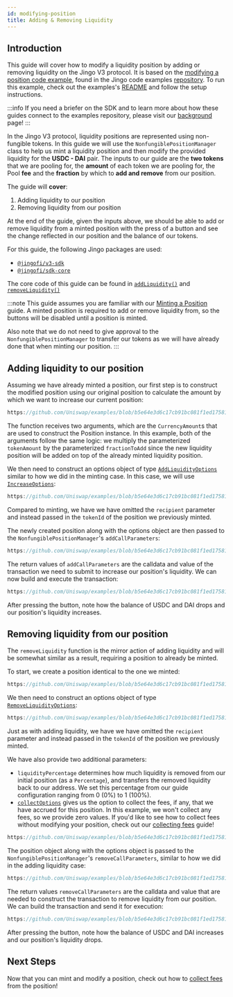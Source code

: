 ```yaml
---
id: modifying-position
title: Adding & Removing Liquidity
---
```


## Introduction

This guide will cover how to modify a liquidity position by adding or removing liquidity on the Jingo V3 protocol. It is based on the [modifying a position code example](https://github.com/uniswap/examples/tree/main/v3-sdk/modifying-position), found in the Jingo code examples [repository](https://github.com/Uniswap/examples). To run this example, check out the examples's [README](https://github.com/uniswap/examples/blob/main/v3-sdk/modifying-position/README.md) and follow the setup instructions.

:::info
If you need a briefer on the SDK and to learn more about how these guides connect to the examples repository, please visit our [background](../01-background.md) page!
:::

In the Jingo V3 protocol, liquidity positions are represented using non-fungible tokens. In this guide we will use the `NonfungiblePositionManager` class to help us mint a liquidity position and then modify the provided liquidity for the  **USDC - DAI** pair. The inputs to our guide are the **two tokens** that we are pooling for, the **amount** of each token we are pooling for, the Pool **fee** and the **fraction** by which to **add and remove** from our position.

The guide will **cover**:

1. Adding liquidity to our position
2. Removing liquidity from our position

At the end of the guide, given the inputs above, we should be able to add or remove liquidity from a minted position with the press of a button and see the change reflected in our position and the balance of our tokens.

For this guide, the following Jingo packages are used:

- [`@jingofi/v3-sdk`](https://www.npmjs.com/package/@pollum-io/v3-sdk)
- [`@jingofi/sdk-core`](https://www.npmjs.com/package/@pollum-io/sdk-core)

The core code of this guide can be found in [`addLiquidity()`](https://github.com/Uniswap/examples/blob/d34a53412dbf905802da2249391788a225719bb8/v3-sdk/modifying-position/src/example/Example.tsx#L33) and [`removeLiquidity()`](https://github.com/Uniswap/examples/blob/733d586070afe2c8cceb35d557a77eac7a19a656/v3-sdk/modifying-position/src/example/Example.tsx#L83)

:::note
This guide assumes you are familiar with our [Minting a Position](./01-minting-position.md) guide. A minted position is required to add or remove liquidity from, so the buttons will be disabled until a position is minted.

Also note that we do not need to give approval to the `NonfungiblePositionManager` to transfer our tokens as we will have already done that when minting our position.
:::

## Adding liquidity to our position

Assuming we have already minted a position, our first step is to construct the modified position using our original position to calculate the amount by which we want to increase our current position:

```typescript reference title="Creating the Position" referenceLinkText="View on Github" customStyling
https://github.com/Uniswap/examples/blob/b5e64e3d6c17cb91bc081f1ed17581bbf22024bc/v3-sdk/modifying-position/src/libs/liquidity.ts#L46-L61
```

The function receives two arguments, which are the `CurrencyAmount`s that are used to construct the Position instance. In this example, both of the arguments follow the same logic: we multiply the parameterized `tokenAmount` by the parameterized `fractionToAdd` since the new liquidity position will be added on top of the already minted liquidity position.

We then need to construct an options object of type [`AddLiquidityOptions`](https://github.com/Jingo/v3-sdk/blob/08a7c050cba00377843497030f502c05982b1c43/src/nonfungiblePositionManager.ts#L77) similar to how we did in the minting case. In this case, we will use [`IncreaseOptions`](https://github.com/Jingo/v3-sdk/blob/08a7c050cba00377843497030f502c05982b1c43/src/nonfungiblePositionManager.ts#L75):

```typescript reference title="Constructing the options object" referenceLinkText="View on Github" customStyling
https://github.com/Uniswap/examples/blob/b5e64e3d6c17cb91bc081f1ed17581bbf22024bc/v3-sdk/modifying-position/src/libs/liquidity.ts#L63-L67
```

Compared to minting, we have we have omitted the `recipient` parameter and instead passed in the `tokenId` of the position we previously minted.

The newly created position along with the options object are then passed to the `NonfungiblePositionManager`'s `addCallParameters`:

```typescript reference title="Passing the position and options object to addCallParameters" referenceLinkText="View on Github" customStyling
https://github.com/Uniswap/examples/blob/b5e64e3d6c17cb91bc081f1ed17581bbf22024bc/v3-sdk/modifying-position/src/libs/liquidity.ts#L70-L73
```

The return values of `addCallParameters` are the calldata and value of the transaction we need to submit to increase our position's liquidity. We can now build and execute the transaction:

```typescript reference title="Building and submitting the transaction" referenceLinkText="View on Github" customStyling
https://github.com/Uniswap/examples/blob/b5e64e3d6c17cb91bc081f1ed17581bbf22024bc/v3-sdk/modifying-position/src/libs/liquidity.ts#L76-L85
```

After pressing the button, note how the balance of USDC and DAI drops and our position's liquidity increases.

## Removing liquidity from our position

The `removeLiquidity` function is the mirror action of adding liquidity and will be somewhat similar as a result, requiring a position to already be minted.

To start, we create a position identical to the one we minted:

```typescript reference title="Creating an identical position as minting" referenceLinkText="View on Github" customStyling
https://github.com/Uniswap/examples/blob/b5e64e3d6c17cb91bc081f1ed17581bbf22024bc/v3-sdk/modifying-position/src/libs/liquidity.ts#L97-L112
```

We then need to construct an options object of type [`RemoveLiquidityOptions`](https://github.com/Jingo/v3-sdk/blob/08a7c050cba00377843497030f502c05982b1c43/src/nonfungiblePositionManager.ts#L138):

```typescript reference title="Constructing the options object" referenceLinkText="View on Github" customStyling
https://github.com/Uniswap/examples/blob/b5e64e3d6c17cb91bc081f1ed17581bbf22024bc/v3-sdk/modifying-position/src/libs/liquidity.ts#L126-L133
```

Just as with adding liquidity, we have we have omitted the `recipient` parameter and instead passed in the `tokenId` of the position we previously minted.

We have also provide two additional parameters:

- `liquidityPercentage` determines how much liquidity is removed from our initial position (as a `Percentage`), and transfers the removed liquidity back to our address. We set this percentage from our guide configuration ranging from 0 (0%) to 1 (100%).
- [`collectOptions`](https://github.com/Jingo/v3-sdk/blob/08a7c050cba00377843497030f502c05982b1c43/src/nonfungiblePositionManager.ts#L105) gives us the option to collect the fees, if any, that we have accrued for this position. In this example, we won't collect any fees, so we provide zero values. If you'd like to see how to collect fees without modifying your position, check out our [collecting fees](./03-collecting-fees.md) guide!

```typescript reference title="Constructing the collect options object" referenceLinkText="View on Github" customStyling
https://github.com/Uniswap/examples/blob/b5e64e3d6c17cb91bc081f1ed17581bbf22024bc/v3-sdk/modifying-position/src/libs/liquidity.ts#L114-L124
```

The position object along with the options object is passed to the `NonfungiblePositionManager`'s `removeCallParameters`, similar to how we did in the adding liquidity case:

```typescript reference title="Getting the calldata and value for the transaction" referenceLinkText="View on Github" customStyling
https://github.com/Uniswap/examples/blob/b5e64e3d6c17cb91bc081f1ed17581bbf22024bc/v3-sdk/modifying-position/src/libs/liquidity.ts#L135-L138
```

The return values `removeCallParameters` are the calldata and value that are needed to construct the transaction to remove liquidity from our position. We can build the transaction and send it for execution:

```typescript reference title="Building and submitting the transaction" referenceLinkText="View on Github" customStyling
https://github.com/Uniswap/examples/blob/b5e64e3d6c17cb91bc081f1ed17581bbf22024bc/v3-sdk/modifying-position/src/libs/liquidity.ts#L141-L150
```

After pressing the button, note how the balance of USDC and DAI increases and our position's liquidity drops.

## Next Steps

Now that you can mint and modify a position, check out how to [collect fees](./03-collecting-fees.md) from the position!
